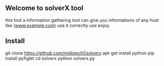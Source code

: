 Welcome to solverX tool 
-
this tool a information gathering tool can give you informations of any host like (www.example.com) use it correctly use enjoy.

Install
-
git clone https://github.com/midotech1/solverx
apt-get install python
pip install pyfiglet
cd solverx
python solverx.py
